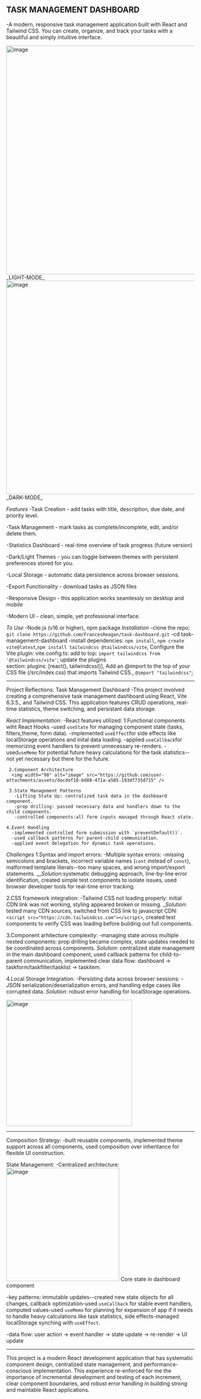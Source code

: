 



__TASK MANAGEMENT DASHBOARD__
-------------------------------------------
  -A modern, responsive task management application built with React and Tailwind CSS. You can create, organize, and track your tasks with a beautiful and simply intuitive interface.
  
<img width="609" alt="image" src="https://github.com/user-attachments/assets/0e7a72d7-cb99-41b7-b447-3537549ff16e" />
_LIGHT-MODE_
<img width="569" alt="image" src="https://github.com/user-attachments/assets/5b40889a-b4d4-48a0-aa86-e8795d1df0ba" />
_DARK-MODE_


_Features_
 -Task Creation - add tasks with title, description, due date, and priority level.
 
 -Task Management - mark tasks as complete/incomplete, edit, and/or delete them.
 
 -Statistics Dashboard - real-time overview of task progress (future version)
 
 -Dark/Light Themes - you can toggle between themes with persistent preferences stored for you.
 
 -Local Storage - automatic data persistence across browser sessions.
 
 -Export Functionality - download tasks as JSON files
 
 -Responsive Design - this application works seamlessly on desktop and mobile
 
 -Modern UI - clean, simple, yet professional interface.

 _To Use_
  -Node.js (v16 or higher), npm package
  _Installation_
   -clone the repo: `git clone https://github.com/FrancesReagan/task-dashboard.git`
   -cd task-management-dashboard
   -install dependencies: `npm install`, `npm create vite@latest`,`npm install tailwindcss @tailwindcss/vite`, Configure the Vite plugin: vite.config.ts: add to top: `import tailwindcss from '@tailwindcss/vite'`; update the plugins      
                         section: plugins: [react(), tailwindcss()], Add an @import to the top of your CSS file (/src/index.css) that imports Tailwind CSS., `@import "tailwindcss"`;
  


--------------------------------------------------------------------------------

Project Reflections: Task Management Dashboard 
 -This project involved creating a comprehensive task management dashboard using React, Vite 6.3.5., and Tailwind CSS. This application
 features CRUD operations, real-time statistics, theme switching, and persistant data storage.

   _React Implementation_:
    -React features utilized:
     1.Functional components wiht React Hooks
      -used `useState` for managing component state (tasks, filters,theme, form data).
      -implemented `useEffect`for side effects like localStorage operations and inital data loading.
      -applied `useCallback`for memorizing event handlers to prevent unnecessary re-renders.
      -used`useMemo` for potential future heavy calculations for the task statistics--not yet necessary but there for the future.
      
     2.Component Architecture
      <img width="98" alt="image" src="https://github.com/user-attachments/assets/dacdef18-bd88-471a-a585-193df735d715" />

     3.State Management Patterns
       -Lifting State Up: centralized task data in the dashboard component.
       -prop drilling: passed necessary data and handlers down to the child components.
       -controlled components:all form inputs managed through React state.

    4.Event Handling
      -implemented controlled form submission with `preventDefault()`.
      -used callback patterns for parent-child communication.
      -applied event delegation for dynamic task operations.

_Challenges_
 1.Syntax and import errors:
   -Multiple syntax errors: -missing semicolons and brackets, incorrect variable names (`cont` instead of `const`), malformed template literals--too many spaces, and wrong import/export statements.
   ___Solution_:systematic debugging approach, line-by-line error identification, created simple test components to isolate issues, used browser developer tools for real-time error tracking.
   
 2.CSS framework integration:
   -Tailwind CSS not loading properly: initial CDN link was not working, styling appeared broken or missing.
   __Solution_: tested many CDN sources, switched from CSS link to javascript CDN:`<script src="https://cdn.tailwindcss.com"></script>`, created test components to verify CSS was loading before building out full components.

3.Component arhitecture complexity:
  -managing state across multiple nested components: prop drilling became complex, state updates needed to be coordinated across components.
  _Solution_: centralized state management in the main dashboard component, used callback patterns for child-to-parent communication, implemented clear data flow: dashboard -> taskform/taskfilter/tasklist -> taskitem.

4.Local Storage Integration:
  -Persisting data across browser sessions: -JSON serialization/deserialization errors, and handling edge cases like corrupted data.
  _Solution_: robust error handling for localStorage operations.

  <img width="336" alt="image" src="https://github.com/user-attachments/assets/6102dc00-72ed-4927-856f-c1c14c6c9a30" />

  
-----------------------
Composition Strategy:
 -built reusable components, implemented theme support across all components, used composition over inheritance for flexible UI construction.

State Management:
 -Centralized architecture:
 <img width="302" alt="image" src="https://github.com/user-attachments/assets/f1c0efcb-bf9c-4b11-b597-8836e8c86768" /> Core state in dashboard component

  -key patterns: immutable updates--created new state objects for all changes, callback optimization-used `useCallback` for stable event handlers, computed values-used `useMemo` for planning for expansion of app if it needs to 
                 handle heavy calculations like task statistics, side effects-managed localStorage synching with `useEffect`.

  -data flow: user action -> event handler -> state update -> re-render -> UI update

  --------------------

  This project is a modern React development application that has systematic component design, centralized state management, and performance-conscious implementation. This experience re-enforced for me the importance of 
  incremental development and testing of each increment, clear component boundaries, and robust error handling in building strong and maintable React applications.

  

